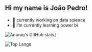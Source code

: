 ## Hi my name is João Pedro!

- 🔭 currently working on data science
- 🌱 I’m currently learning power bi
  
![Anurag's GitHub stats](https://github-readme-stats.vercel.app/api?username=joaobrrt0&show_icons=true&theme=radical)]

![Top Langs](https://github-readme-stats.vercel.app/api/top-langs/?username=joaobrrt0&hide_progress=true)
